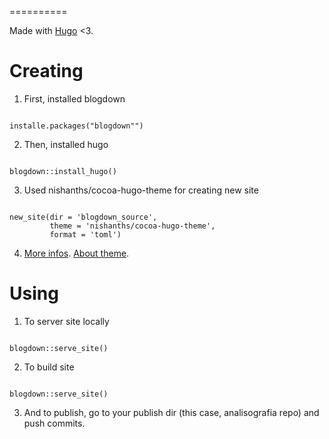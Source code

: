 ==========

Made with [Hugo](https://gohugo.io/) <3.

# Creating 

1. First, installed blogdown
<pre><code>
installe.packages("blogdown"")
</code></pre>

2. Then, installed hugo
<pre><code>
blogdown::install_hugo()
</code></pre>

3. Used nishanths/cocoa-hugo-theme for creating new site
<pre><code>
new_site(dir = 'blogdown_source', 
         theme = 'nishanths/cocoa-hugo-theme',
         format = 'toml')
</code></pre>

4. [More infos](https://tclavelle.github.io/blog/blogdown_github/). [About theme](https://themes.gohugo.io/cocoa/).

# Using

1. To server site locally
<pre><code>
blogdown::serve_site()
</code></pre>

2. To build site
<pre><code>
blogdown::serve_site()
</code></pre>

3. And to publish, go to your publish dir (this case, analisografia repo) and push commits.

